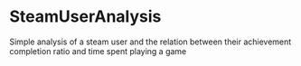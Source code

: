 # SteamUserAnalysis
Simple analysis of a steam user and the relation between their achievement completion ratio and time spent playing a game
